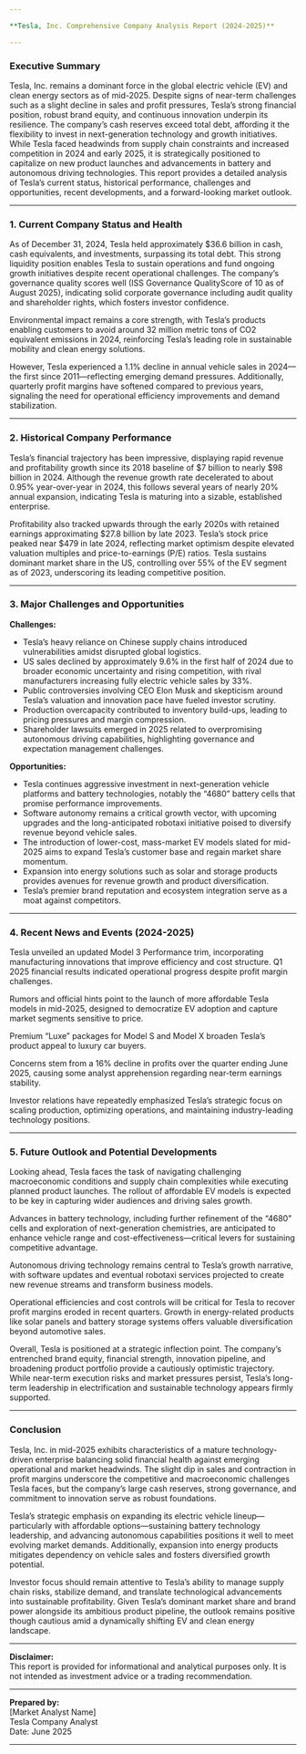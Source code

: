 ```yaml
---

**Tesla, Inc. Comprehensive Company Analysis Report (2024-2025)**

---
```


### Executive Summary

Tesla, Inc. remains a dominant force in the global electric vehicle (EV) and clean energy sectors as of mid-2025. Despite signs of near-term challenges such as a slight decline in sales and profit pressures, Tesla’s strong financial position, robust brand equity, and continuous innovation underpin its resilience. The company’s cash reserves exceed total debt, affording it the flexibility to invest in next-generation technology and growth initiatives. While Tesla faced headwinds from supply chain constraints and increased competition in 2024 and early 2025, it is strategically positioned to capitalize on new product launches and advancements in battery and autonomous driving technologies. This report provides a detailed analysis of Tesla’s current status, historical performance, challenges and opportunities, recent developments, and a forward-looking market outlook.

---

### 1. Current Company Status and Health

As of December 31, 2024, Tesla held approximately $36.6 billion in cash, cash equivalents, and investments, surpassing its total debt. This strong liquidity position enables Tesla to sustain operations and fund ongoing growth initiatives despite recent operational challenges. The company’s governance quality scores well (ISS Governance QualityScore of 10 as of August 2025), indicating solid corporate governance including audit quality and shareholder rights, which fosters investor confidence.

Environmental impact remains a core strength, with Tesla’s products enabling customers to avoid around 32 million metric tons of CO2 equivalent emissions in 2024, reinforcing Tesla’s leading role in sustainable mobility and clean energy solutions.

However, Tesla experienced a 1.1% decline in annual vehicle sales in 2024—the first since 2011—reflecting emerging demand pressures. Additionally, quarterly profit margins have softened compared to previous years, signaling the need for operational efficiency improvements and demand stabilization.

---

### 2. Historical Company Performance

Tesla’s financial trajectory has been impressive, displaying rapid revenue and profitability growth since its 2018 baseline of $7 billion to nearly $98 billion in 2024. Although the revenue growth rate decelerated to about 0.95% year-over-year in 2024, this follows several years of nearly 20% annual expansion, indicating Tesla is maturing into a sizable, established enterprise.

Profitability also tracked upwards through the early 2020s with retained earnings approximating $27.8 billion by late 2023. Tesla’s stock price peaked near $479 in late 2024, reflecting market optimism despite elevated valuation multiples and price-to-earnings (P/E) ratios. Tesla sustains dominant market share in the US, controlling over 55% of the EV segment as of 2023, underscoring its leading competitive position.

---

### 3. Major Challenges and Opportunities

**Challenges:**

- Tesla’s heavy reliance on Chinese supply chains introduced vulnerabilities amidst disrupted global logistics.
- US sales declined by approximately 9.6% in the first half of 2024 due to broader economic uncertainty and rising competition, with rival manufacturers increasing fully electric vehicle sales by 33%.
- Public controversies involving CEO Elon Musk and skepticism around Tesla’s valuation and innovation pace have fueled investor scrutiny.
- Production overcapacity contributed to inventory build-ups, leading to pricing pressures and margin compression.
- Shareholder lawsuits emerged in 2025 related to overpromising autonomous driving capabilities, highlighting governance and expectation management challenges.

**Opportunities:**

- Tesla continues aggressive investment in next-generation vehicle platforms and battery technologies, notably the “4680” battery cells that promise performance improvements.
- Software autonomy remains a critical growth vector, with upcoming upgrades and the long-anticipated robotaxi initiative poised to diversify revenue beyond vehicle sales.
- The introduction of lower-cost, mass-market EV models slated for mid-2025 aims to expand Tesla’s customer base and regain market share momentum.
- Expansion into energy solutions such as solar and storage products provides avenues for revenue growth and product diversification.
- Tesla’s premier brand reputation and ecosystem integration serve as a moat against competitors.

---

### 4. Recent News and Events (2024-2025)

Tesla unveiled an updated Model 3 Performance trim, incorporating manufacturing innovations that improve efficiency and cost structure. Q1 2025 financial results indicated operational progress despite profit margin challenges.

Rumors and official hints point to the launch of more affordable Tesla models in mid-2025, designed to democratize EV adoption and capture market segments sensitive to price.

Premium “Luxe” packages for Model S and Model X broaden Tesla’s product appeal to luxury car buyers.

Concerns stem from a 16% decline in profits over the quarter ending June 2025, causing some analyst apprehension regarding near-term earnings stability.

Investor relations have repeatedly emphasized Tesla’s strategic focus on scaling production, optimizing operations, and maintaining industry-leading technology positions.

---

### 5. Future Outlook and Potential Developments

Looking ahead, Tesla faces the task of navigating challenging macroeconomic conditions and supply chain complexities while executing planned product launches. The rollout of affordable EV models is expected to be key in capturing wider audiences and driving sales growth.

Advances in battery technology, including further refinement of the “4680” cells and exploration of next-generation chemistries, are anticipated to enhance vehicle range and cost-effectiveness—critical levers for sustaining competitive advantage.

Autonomous driving technology remains central to Tesla’s growth narrative, with software updates and eventual robotaxi services projected to create new revenue streams and transform business models.

Operational efficiencies and cost controls will be critical for Tesla to recover profit margins eroded in recent quarters. Growth in energy-related products like solar panels and battery storage systems offers valuable diversification beyond automotive sales.

Overall, Tesla is positioned at a strategic inflection point. The company’s entrenched brand equity, financial strength, innovation pipeline, and broadening product portfolio provide a cautiously optimistic trajectory. While near-term execution risks and market pressures persist, Tesla’s long-term leadership in electrification and sustainable technology appears firmly supported.

---

### Conclusion

Tesla, Inc. in mid-2025 exhibits characteristics of a mature technology-driven enterprise balancing solid financial health against emerging operational and market headwinds. The slight dip in sales and contraction in profit margins underscore the competitive and macroeconomic challenges Tesla faces, but the company’s large cash reserves, strong governance, and commitment to innovation serve as robust foundations.

Tesla’s strategic emphasis on expanding its electric vehicle lineup—particularly with affordable options—sustaining battery technology leadership, and advancing autonomous capabilities positions it well to meet evolving market demands. Additionally, expansion into energy products mitigates dependency on vehicle sales and fosters diversified growth potential.

Investor focus should remain attentive to Tesla’s ability to manage supply chain risks, stabilize demand, and translate technological advancements into sustainable profitability. Given Tesla’s dominant market share and brand power alongside its ambitious product pipeline, the outlook remains positive though cautious amid a dynamically shifting EV and clean energy landscape.

---

**Disclaimer:**  
This report is provided for informational and analytical purposes only. It is not intended as investment advice or a trading recommendation.

---

**Prepared by:**  
[Market Analyst Name]  
Tesla Company Analyst  
Date: June 2025

---